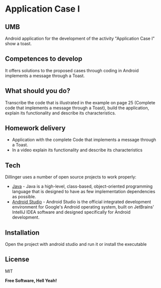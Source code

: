 # Application Case I
## UMB

Android application for the development of the activity "Application Case I" show a toast.

## Competences to develop
It offers solutions to the proposed cases through coding in Android implements a message through a Toast.

## What should you do?
Transcribe the code that is illustrated in the example on page 25 (Complete code that implements a message through a Toast), build the application, explain its functionality and describe its characteristics.

## Homework delivery
* Application with the complete Code that implements a message through a Toast.
* In a video explain its functionality and describe its characteristics

## Tech

Dillinger uses a number of open source projects to work properly:

- [Java] - Java is a high-level, class-based, object-oriented programming language that is designed to have as few implementation dependencies as possible. 
- [Android Studio] - Android Studio is the official integrated development environment for Google's Android operating system, built on JetBrains' IntelliJ IDEA software and designed specifically for Android development.


## Installation

Open the project with android studio and run it or install the executable

## License

MIT

**Free Software, Hell Yeah!**

[//]: # (These are reference links used in the body of this note and get stripped out when the markdown processor does its job. There is no need to format nicely because it shouldn't be seen. Thanks SO - http://stackoverflow.com/questions/4823468/store-comments-in-markdown-syntax)
   [Java]: <https://www.java.com/en>
   [Android Studio]:  <https://developer.android.com/studio>
